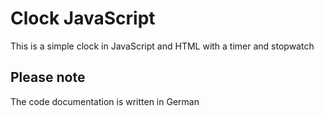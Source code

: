# Clock JavaScript
This is a simple clock in JavaScript and HTML
with a timer and stopwatch

## Please note
The code documentation is written in German
